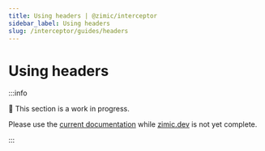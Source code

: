 ```yaml
---
title: Using headers | @zimic/interceptor
sidebar_label: Using headers
slug: /interceptor/guides/headers
---
```


# Using headers

:::info

🚧 This section is a work in progress.

Please use the [current documentation](https://github.com/zimicjs/zimic/wiki) while [zimic.dev](/) is not yet complete.

:::
